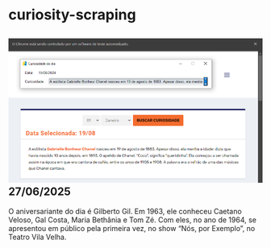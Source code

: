 # curiosity-scraping
![Budget](./execucao.png)
27/06/2025
-
O aniversariante do dia é Gilberto Gil. Em 1963, ele conheceu Caetano Veloso, Gal Costa, Maria Bethânia e Tom Zé. Com eles, no ano de 1964, se apresentou em público pela primeira vez, no show “Nós, por Exemplo”, no Teatro Vila Velha.
